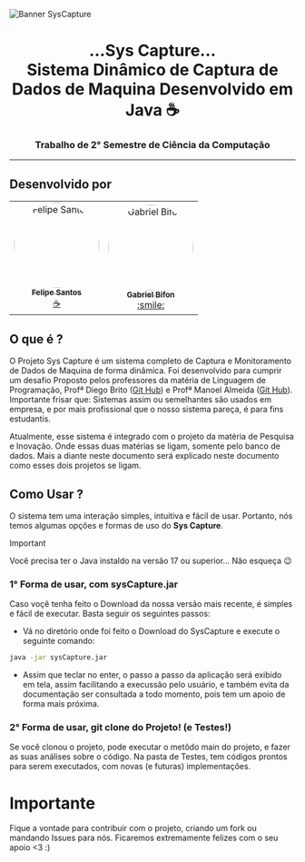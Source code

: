 ![Banner SysCapture](https://github.com/FelipeSantos-cco/SysCapture/assets/125617308/17dd0c42-f3b1-4ae0-98f6-6b1e65a968ba)
<h1 align='center'> ...Sys Capture... <br> Sistema Dinâmico de Captura de Dados de Maquina Desenvolvido em Java ☕ </h1>
<h3 align='center'> Trabalho de 2° Semestre de Ciência da Computação</h3>

---

## Desenvolvido por
<table>
  <tr>
    <td align="center"><a href="https://github.com/FelipeSantos-cco"><img style="border-radius: 50%;" src="https://avatars.githubusercontent.com/u/125617308?v=4" width="150px;" alt="Felipe Santos"/><br /><sub><b>Felipe Santos </b></sub></a><br /><a href="#" >☕</a></td>
    <td align="center"><a href="https://github.com/GabrielBifon05"><img style="border-radius: 50%;" src="https://avatars.githubusercontent.com/u/125585322?v=4" width="150px;" alt="Gabriel Bifon"/><br /><sub><b>Gabriel Bifon</b></sub></a><br /><a href="#">:smile:</a></td>
  </tr>
</table>


## O que é ? 
O Projeto Sys Capture é um sistema completo de Captura e Monitoramento de Dados de Maquina de forma dinâmica. 
Foi desenvolvido para cumprir um desafio Proposto pelos professores da matéria de Linguagem de Programação, Profª Diego Brito ([Git Hub](https://github.com/Britooo)) e Profª Manoel Almeida ([Git Hub](https://github.com/manoelalmeida-io)). Importante frisar que: Sistemas assim ou semelhantes são usados em empresa, e por mais profissional que o nosso sistema pareça, é para fins estudantis.

Atualmente, esse sistema é integrado com o projeto da matéria de Pesquisa e Inovação. Onde essas duas matérias se ligam, somente pelo banco de dados. Mais a diante neste documento será explicado neste documento como esses dois projetos se ligam.

## Como Usar ?
O sistema tem uma interação simples, intuitiva e fácil de usar. Portanto, nós temos algumas opções e formas de uso do **Sys Capture**.

> [!IMPORTANT]
> Você precisa ter o Java instaldo na versão 17 ou superior... Não esqueça 😉

### 1° Forma de usar, com sysCapture.jar 
Caso voçê tenha feito o Download da nossa versão mais recente, é simples e fácil de executar. Basta seguir os seguintes passos:
- Vá no diretório onde foi feito o Download do SysCapture e execute o seguinte comando:
```bash
java -jar sysCapture.jar
```
- Assim que teclar no enter, o passo a passo da aplicação será exibido em tela, assim facilitando a execussão pelo usuário, e também evita da documentação ser consultada a todo momento, pois tem um apoio de forma mais próxima.

### 2° Forma de usar, git clone do Projeto! (e Testes!)
Se você clonou o projeto, pode executar o metôdo main do projeto, e fazer as suas análises sobre o código. 
Na pasta de Testes, tem códigos prontos para serem executados, com novas (e futuras) implementações.

# Importante
Fique a vontade para contribuir com o projeto, criando um fork ou mandando Issues para nós. Ficaremos extremamente felizes com o seu apoio <3 :) 
